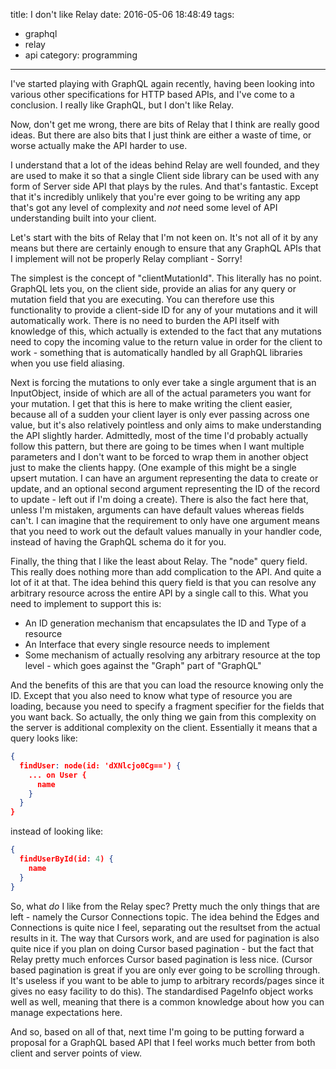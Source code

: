 title: I don't like Relay
date: 2016-05-06 18:48:49
tags:
- graphql
- relay
- api
category: programming
---
I've started playing with GraphQL again recently, having been looking into various other specifications for HTTP based APIs, and I've come to a conclusion. I really like GraphQL, but I don't like Relay.

Now, don't get me wrong, there are bits of Relay that I think are really good ideas. But there are also bits that I just think are either a waste of time, or worse actually make the API harder to use.

<!-- more -->

I understand that a lot of the ideas behind Relay are well founded, and they are used to make it so that a single Client side library can be used with any form of Server side API that plays by the rules. And that's fantastic. Except that it's incredibly unlikely that you're ever going to be writing any app that's got any level of complexity and *not* need some level of API understanding built into your client.

Let's start with the bits of Relay that I'm not keen on. It's not all of it by any means but there are certainly enough to ensure that any GraphQL APIs that I implement will not be properly Relay compliant - Sorry!

The simplest is the concept of "clientMutationId". This literally has no point. GraphQL lets you, on the client side, provide an alias for any query or mutation field that you are executing. You can therefore use this functionality to provide a client-side ID for any of your mutations and it will automatically work. There is no need to burden the API itself with knowledge of this, which actually is extended to the fact that any mutations need to copy the incoming value to the return value in order for the client to work - something that is automatically handled by all GraphQL libraries when you use field aliasing.

Next is forcing the mutations to only ever take a single argument that is an InputObject, inside of which are all of the actual parameters you want for your mutation. I get that this is here to make writing the client easier, because all of a sudden your client layer is only ever passing across one value, but it's also relatively pointless and only aims to make understanding the API slightly harder. Admittedly, most of the time I'd probably actually follow this pattern, but there are going to be times when I want multiple parameters and I don't want to be forced to wrap them in another object just to make the clients happy. (One example of this might be a single upsert mutation. I can have an argument representing the data to create or update, and an optional second argument representing the ID of the record to update - left out if I'm doing a create). There is also the fact here that, unless I'm mistaken, arguments can have default values whereas fields can't. I can imagine that the requirement to only have one argument means that you need to work out the default values manually in your handler code, instead of having the GraphQL schema do it for you.

Finally, the thing that I like the least about Relay. The "node" query field. This really does nothing more than add complication to the API. And quite a lot of it at that. The idea behind this query field is that you can resolve any arbitrary resource across the entire API by a single call to this. What you need to implement to support this is:
* An ID generation mechanism that encapsulates the ID and Type of a resource
* An Interface that every single resource needs to implement
* Some mechanism of actually resolving any arbitrary resource at the top level - which goes against the "Graph" part of "GraphQL"

And the benefits of this are that you can load the resource knowing only the ID. Except that you also need to know what type of resource you are loading, because you need to specify a fragment specifier for the fields that you want back. So actually, the only thing we gain from this complexity on the server is additional complexity on the client. Essentially it means that a query looks like:
```json
{
  findUser: node(id: 'dXNlcjo0Cg==') {
    ... on User {
      name
    }
  }
}
```

instead of looking like:
```json
{
  findUserById(id: 4) {
    name
  }
}
```

So, what *do* I like from the Relay spec? Pretty much the only things that are left - namely the Cursor Connections topic. The idea behind the Edges and Connections is quite nice I feel, separating out the resultset from the actual results in it. The way that Cursors work, and are used for pagination is also quite nice if you plan on doing Cursor based pagination - but the fact that Relay pretty much enforces Cursor based pagination is less nice. (Cursor based pagination is great if you are only ever going to be scrolling through. It's useless if you want to be able to jump to arbitrary records/pages since it gives no easy facility to do this). The standardised PageInfo object works well as well, meaning that there is a common knowledge about how you can manage expectations here.

And so, based on all of that, next time I'm going to be putting forward a proposal for a GraphQL based API that I feel works much better from both client and server points of view.
